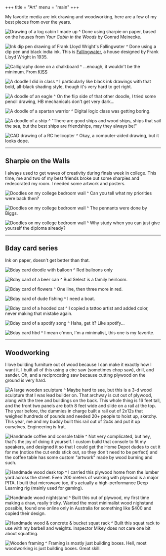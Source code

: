 +++
title = "Art"
menu = "main"
+++

My favorite media are ink drawing and woodworking, here are a few of my best pieces from over the years. 

![Drawing of a log cabin I made up](/drawing-log-cabin.jpg)
^ Done using sharpie on paper, based on the houses from *Your Cabin in the Woods* by Conrad Meinecke.

![Ink dip pen drawing of Frank Lloyd Wright's Fallingwater](/drawing-fallingwater.jpg)
^ Done using a dip pen and black india ink. This is [Fallingwater](https://en.wikipedia.org/wiki/Fallingwater), a house designed by Frank Lloyd Wright in 1935.

![Calligraphy done on a chalkboard](/drawing-chalkboard.jpg)
^ ...enough, it wouldn't be the minimum. From [KISS](/blog/kiss)

![A doodle I did in class](/drawing-relativity.jpg)
^ I particularly like black ink drawings with that bold, all-black shading style, though it's very hard to get right.

![A doodle of an eagle](/drawing-eagle.jpg)
^ On the flip side of that other doodle, I tried some pencil drawing, HB mechanicals don't get very dark...

![A doodle of a spartan warrior](/drawing-spartan.jpg)
^ Digital logic class was getting boring.

![A doodle of a ship](/drawing-ship.jpg)
^ "There are good ships and wood ships, ships that sail the sea, but the best ships are friendships, may they always be!"

![CAD drawing of a RC helicopter](/drawing-helicopter.jpg)
^ Okay, a computer-aided drawing, but it looks dope.

---
## Sharpie on the Walls 
I always used to get waves of creativity during finals week in college. This time, me and two of my best friends broke out some sharpies and redecorated my room. I needed some artwork and posters.

![Doodles on my college bedroom wall](/drawing-frat-walls.jpg)
^ Can you tell what my priorities were back then?

![Doodles on my college bedroom wall](/drawing-frat-walls3.jpg)
^ The pennants were done by Biggs.

![Doodles on my college bedroom wall](/drawing-frat-walls2.jpg)
^ Why study when you can just give yourself the diploma already?

---
## Bday card series
Ink on paper, doesn't get better than that.

![Bday card doodle with balloon](/drawing-bday-balloon.jpg)
^ Red balloons only

![Bday card of a beer can](/drawing-bday-beer.jpg)
^ Bud Select is a family heirloom.

![Bday card of flowers](/drawing-bday-flowers.jpg)
^ One line, then three more in red.

![Bday card of dude fishing](/drawing-bday-fishing.jpg)
^ I need a boat.

![Bday card of a hooded cat](/drawing-bday-cat.jpg)
^ I copied a tattoo artist and added color, never making that mistake again.

![Bday card of a spotify song](/drawing-bday-spotify.jpg)
^ Haha, get it? Like spotify...

![Bday card hbd](/drawing-bday-hbd.jpg)
^ I mean c'mon, I'm a minimalist, this one is my favorite.

---
## Woodworking
I love building furniture out of wood because I can make it exactly how I want it. I built all of this using a circ saw (sometimes chop saw), drill, and sander. Oh, and a reciprocating saw because cutting plywood on the ground is very hard.

![A large wooden sculpture](/wood-housedecks.jpg)
^ Maybe hard to see, but this is a 3-d wood sculpture that I was lead builder on. That archway is cut out of plywood, along with the tree and buildings on the back. This whole thing is 16 feet tall, and the front two panels are both 8 feet wide and slide on a rail at the top. The year before, the dummies in charge built a rail out of 2x12s that weighed hundreds of pounds and needed 20+ people to hoist up, sketchy. This year, me and my buddy built this rail out of 2x4s and put it up ourselves. Engineering is frat.

![Handmade coffee and console table](/wood-living-room.jpg)
^ Not very complicated, but hey, that's the joy of doing it yourself. I custom build that console to fit my speakers, and designed it so that I could get the Home Depot dudes to cut it for me (notice the cut ends stick out, so they don't need to be perfect) and the coffee table has some custom "artwork" made by wood burning and such.

![Handmade wood desk top](/wood-desk.jpg)
^ I carried this plywood home from the lumber yard across the street. Even 200 meters of walking with plywood is a major PITA. I built that microwave too, it's actually a high-performance Deep Learning rig (mainly used for gaming).

![Handmade wood nightstand](/wood-nightstand.jpg)
^ Built this out of plywood, my first time making a draw, really tricky. Wanted the most minimalist wood nighstand possible, found one online only in Australia for something like $400 and copied their design.

![Handmade wood & concrete & bucket squat rack](/wood-squat-rack.jpg)
^ Built this squat rack to use with my barbell and weights. Inspector Mikey does not care one bit about squatting.

![Wooden framing](/wood-framing.jpg)
^ Framing is mostly just building boxes. Hell, most woodworking is just building boxes. Great skill.



